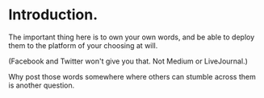 # Introduction.

The important thing here is to own your own words, and be able to deploy them to the platform of your choosing at will.

(Facebook and Twitter won't give you that.  Not Medium or LiveJournal.)

Why post those words somewhere where others can stumble across them is another question.
